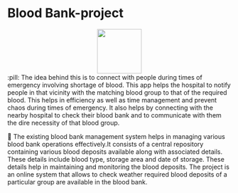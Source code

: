 # Blood Bank-project
<div id="header" align="center">
  <img src="https://media.giphy.com/media/wJsVCL3tRczRvZEAUg/giphy.gif" width="100"/>
</div>
:pill: The idea behind this is to connect with people during times of emergency involving shortage of blood. This app helps the hospital to notify people in that vicinity with the matching blood group to that of the required blood. This helps in efficiency as well as time management and prevent chaos during times of emergency. It also helps by connecting with the nearby hospital to check their blood bank and to communicate with them the dire necessity of that blood group. 

:pill: The existing blood bank management system helps in managing various blood bank operations effectively.It consists  of a central repository containing various blood deposits available along with associated details. These details include blood type, storage area and date of storage. These details help in maintaining and monitoring the blood deposits. The project is an online system that allows to check weather required blood deposits of a particular group are available in the blood bank.
